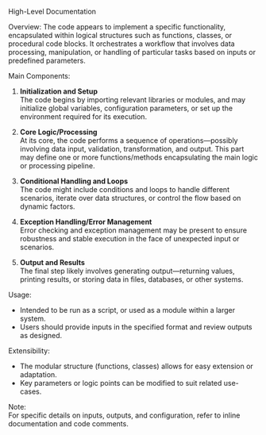 High-Level Documentation

Overview:
The code appears to implement a specific functionality, encapsulated within logical structures such as functions, classes, or procedural code blocks. It orchestrates a workflow that involves data processing, manipulation, or handling of particular tasks based on inputs or predefined parameters.

Main Components:
1. **Initialization and Setup**  
   The code begins by importing relevant libraries or modules, and may initialize global variables, configuration parameters, or set up the environment required for its execution.

2. **Core Logic/Processing**  
   At its core, the code performs a sequence of operations—possibly involving data input, validation, transformation, and output. This part may define one or more functions/methods encapsulating the main logic or processing pipeline.
   
3. **Conditional Handling and Loops**  
   The code might include conditions and loops to handle different scenarios, iterate over data structures, or control the flow based on dynamic factors.

4. **Exception Handling/Error Management**  
   Error checking and exception management may be present to ensure robustness and stable execution in the face of unexpected input or scenarios.

5. **Output and Results**  
   The final step likely involves generating output—returning values, printing results, or storing data in files, databases, or other systems.

Usage:
- Intended to be run as a script, or used as a module within a larger system.
- Users should provide inputs in the specified format and review outputs as designed.

Extensibility:
- The modular structure (functions, classes) allows for easy extension or adaptation.
- Key parameters or logic points can be modified to suit related use-cases.

Note:  
For specific details on inputs, outputs, and configuration, refer to inline documentation and code comments.